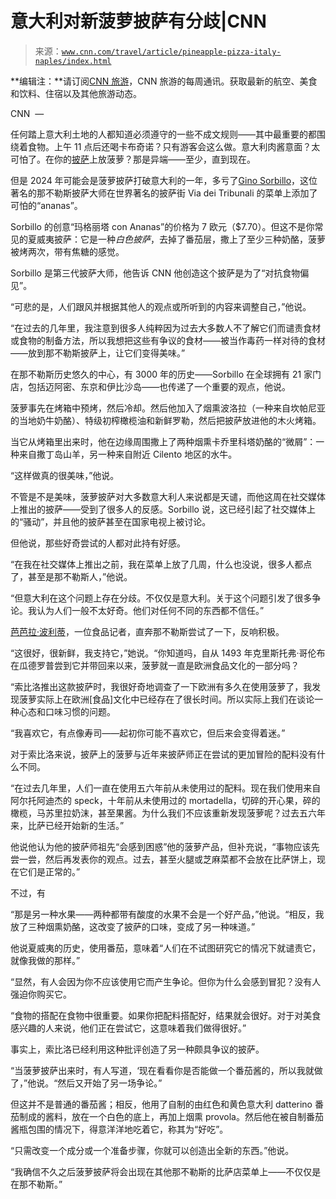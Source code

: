<!--yml

类别：未分类

日期：2024 年 05 月 27 日 14:28:21

-->

# 意大利对新菠萝披萨有分歧|CNN

> 来源：[`www.cnn.com/travel/article/pineapple-pizza-italy-naples/index.html`](https://www.cnn.com/travel/article/pineapple-pizza-italy-naples/index.html)

**编辑注：**请订阅[CNN 旅游](https://cnn.com/newsletters/travel)，CNN 旅游的每周通讯。获取最新的航空、美食和饮料、住宿以及其他旅游动态。

CNN  —

任何踏上意大利土地的人都知道必须遵守的一些不成文规则——其中最重要的都围绕着食物。上午 11 点后还喝卡布奇诺？只有游客会这么做。意大利肉酱意面？太可怕了。在你的[披萨](https://www.cnn.com/travel/article/pizza-day-history-naples/index.html)上放菠萝？那是异端——至少，直到现在。

但是 2024 年可能会是菠萝披萨打破意大利的一年，多亏了[Gino Sorbillo](https://www.sorbillo.it/)，这位著名的那不勒斯披萨大师在世界著名的披萨街 Via dei Tribunali 的菜单上添加了可怕的“ananas”。

Sorbillo 的创意“玛格丽塔 con Ananas”的价格为 7 欧元（$7.70）。但这不是你常见的夏威夷披萨：它是一种*白色披萨*，去掉了番茄层，撒上了至少三种奶酪，菠萝被烤两次，带有焦糖的感觉。

Sorbillo 是第三代披萨大师，他告诉 CNN 他创造这个披萨是为了“对抗食物偏见”。

“可悲的是，人们跟风并根据其他人的观点或所听到的内容来调整自己，”他说。

“在过去的几年里，我注意到很多人纯粹因为过去大多数人不了解它们而谴责食材或食物的制备方法，所以我想把这些有争议的食材——被当作毒药一样对待的食材——放到那不勒斯披萨上，让它们变得美味。”

在那不勒斯历史悠久的中心，有 3000 年的历史——Sorbillo 在全球拥有 21 家门店，包括迈阿密、东京和伊比沙岛——也传递了一个重要的观点，他说。

菠萝事先在烤箱中预烤，然后冷却。然后他加入了烟熏波洛拉（一种来自坎帕尼亚的当地奶牛奶酪）、特级初榨橄榄油和新鲜罗勒，然后把披萨放进他的木火烤箱。

当它从烤箱里出来时，他在边缘周围撒上了两种烟熏卡乔里科塔奶酪的“微屑”：一种来自撒丁岛山羊，另一种来自附近 Cilento 地区的水牛。

“这样做真的很美味，”他说。

不管是不是美味，菠萝披萨对大多数意大利人来说都是天谴，而他这周在社交媒体上推出的披萨——受到了很多人的反感。Sorbillo 说，这已经引起了社交媒体上的“骚动”，并且他的披萨甚至在国家电视上被讨论。

但他说，那些好奇尝试的人都对此持有好感。

“在我在社交媒体上推出之前，我在菜单上放了几周，什么也没说，很多人都点了，甚至是那不勒斯人，”他说。

“但意大利在这个问题上存在分歧。不仅仅是意大利。关于这个问题引发了很多争论。我认为人们一般不太好奇。他们对任何不同的东西都不信任。”

[芭芭拉·波利蒂](https://www.instagram.com/barbara_politi/?hl=en)，一位食品记者，直奔那不勒斯尝试了一下，反响积极。

“这很好，很新鲜，我支持它，”她说。“你知道吗，自从 1493 年克里斯托弗·哥伦布在瓜德罗普尝到它并带回来以来，菠萝就一直是欧洲食品文化的一部分吗？

“索比洛推出这款披萨时，我很好奇地调查了一下欧洲有多久在使用菠萝了，我发现菠萝实际上在欧洲[食品]文化中已经存在了很长时间。所以实际上我们在谈论一种心态和口味习惯的问题。

“我喜欢它，有点像寿司——起初你可能不喜欢它，但后来会变得着迷。”

对于索比洛来说，披萨上的菠萝与近年来披萨师正在尝试的更加冒险的配料没有什么不同。

“在过去几年里，人们一直在使用五六年前从未使用过的配料。现在我们使用来自阿尔托阿迪杰的 speck，十年前从未使用过的 mortadella，切碎的开心果，碎的橄榄，马苏里拉奶沫，甚至果酱。为什么我们不应该重新发现菠萝呢？过去五六年来，比萨已经开始新的生活。”

他说他认为他的披萨师祖先“会感到困惑”他的菠萝产品，但补充说，“事物应该先尝一尝，然后再发表你的观点。过去，甚至火腿或芝麻菜都不会放在比萨饼上，现在它们是正常的。”

不过，有

“那是另一种水果——两种都带有酸度的水果不会是一个好产品，”他说。“相反，我放了三种烟熏奶酪，这改变了披萨的口味，变成了另一种味道。”

他说夏威夷的历史，使用番茄，意味着“人们在不试图研究它的情况下就谴责它，就像我做的那样。”

“显然，有人会因为你不应该使用它而产生争论。但你为什么会感到冒犯？没有人强迫你购买它。

“食物的搭配在食物中很重要。如果你把配料搭配好，结果就会很好。对于对美食感兴趣的人来说，他们正在尝试它，这意味着我们做得很好。”

事实上，索比洛已经利用这种批评创造了另一种颇具争议的披萨。

“当菠萝披萨出来时，有人写道，‘现在看看你是否能做一个番茄酱的，所以我就做了，”他说。“然后又开始了另一场争论。”

但这并不是普通的番茄酱；相反，他用了自制的由红色和黄色意大利 datterino 番茄制成的酱料，放在一个白色的底上，再加上烟熏 provola。然后他在被自制番茄酱瓶包围的情况下，得意洋洋地吃着它，称其为“好吃”。

“只需改变一个成分或一个准备步骤，你就可以创造出全新的东西。”他说。

“我确信不久之后菠萝披萨将会出现在其他那不勒斯的比萨店菜单上——不仅仅是在那不勒斯。”
